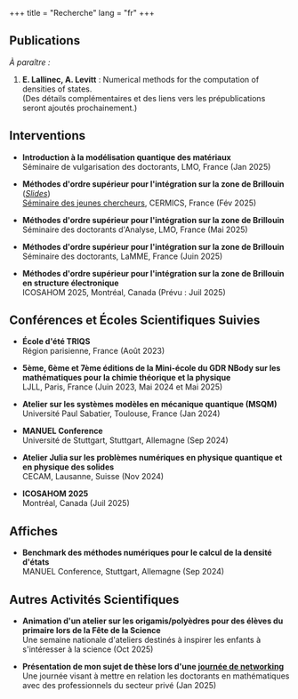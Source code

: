 +++
title = "Recherche"
lang = "fr"
+++

## Publications

*À paraître :*  
1. **E. Lallinec, A. Levitt** : Numerical methods for the computation of densities of states.  
   (Des détails complémentaires et des liens vers les prépublications seront ajoutés prochainement.)

## Interventions
* **Introduction à la modélisation quantique des matériaux**  
  Séminaire de vulgarisation des doctorants, LMO, France (Jan 2025)  

* **Méthodes d'ordre supérieur pour l'intégration sur la zone de Brillouin** (*[Slides](/slides-cermics.pdf)*) \
  [Séminaire des jeunes chercheurs](https://cermics-lab.enpc.fr/seminaires/young-researchers-seminar/), CERMICS, France (Fév 2025)  

* **Méthodes d'ordre supérieur pour l'intégration sur la zone de Brillouin**  
  Séminaire des doctorants d'Analyse, LMO, France (Mai 2025) 

* **Méthodes d'ordre supérieur pour l'intégration sur la zone de Brillouin**  
  Séminaire des doctorants, LaMME, France (Juin 2025)  

* **Méthodes d'ordre supérieur pour l'intégration sur la zone de Brillouin en structure électronique**  
  ICOSAHOM 2025, Montréal, Canada (Prévu : Juil 2025)  

## Conférences et Écoles Scientifiques Suivies
* **École d'été TRIQS**  
  Région parisienne, France (Août 2023)

* **5ème, 6ème et 7ème éditions de la Mini-école du GDR NBody sur les mathématiques pour la chimie théorique et la physique**  
  LJLL, Paris, France (Juin 2023, Mai 2024 et Mai 2025)

* **Atelier sur les systèmes modèles en mécanique quantique (MSQM)**  
  Université Paul Sabatier, Toulouse, France (Jan 2024)

* **MANUEL Conference**  
  Université de Stuttgart, Stuttgart, Allemagne (Sep 2024)

* **Atelier Julia sur les problèmes numériques en physique quantique et en physique des solides**  
  CECAM, Lausanne, Suisse (Nov 2024)

* **ICOSAHOM 2025**  
  Montréal, Canada (Juil 2025)

## Affiches
* **Benchmark des méthodes numériques pour le calcul de la densité d'états**  
  MANUEL Conference, Stuttgart, Allemagne (Sep 2024)

## Autres Activités Scientifiques
* **Animation d'un atelier sur les origamis/polyèdres pour des élèves du primaire lors de la Fête de la Science**  
  Une semaine nationale d'ateliers destinés à inspirer les enfants à s'intéresser à la science (Oct 2025)

* **Présentation de mon sujet de thèse lors d'une [journée de networking](https://fondation-hadamard.fr/fr/evenements/les-rencontres-mathtech/)**  
  Une journée visant à mettre en relation les doctorants en mathématiques avec des professionnels du secteur privé (Jan 2025)
